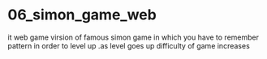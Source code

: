 # 06_simon_game_web
it web game virsion of famous simon game in which you have to remember pattern in order to level up .as level goes up difficulty of game increases
